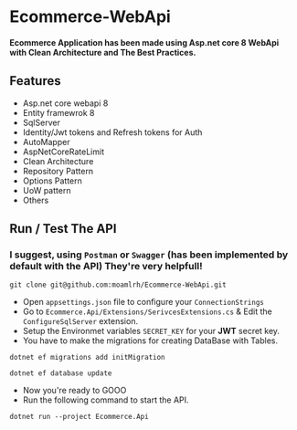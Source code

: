 # Ecommerce-WebApi
#### Ecommerce Application has been made using Asp.net core 8 WebApi with Clean Architecture and The Best Practices.


## Features 
 - Asp.net core webapi 8
 - Entity framewrok 8
 - SqlServer
 - Identity/Jwt tokens and Refresh tokens for Auth
 - AutoMapper
 - AspNetCoreRateLimit 
 - Clean Architecture
 - Repository Pattern
 - Options Pattern
 - UoW pattern
 - Others


## Run / Test The API 
### I suggest, using `Postman` or `Swagger` (has been implemented by default with the API) They're very helpfull!
```
git clone git@github.com:moamlrh/Ecommerce-WebApi.git
```
- Open `appsettings.json` file to configure your `ConnectionStrings`
- Go to `Ecommerce.Api/Extensions/SerivcesExtensions.cs` & Edit the `ConfigureSqlServer` extension.
- Setup the Environmet variables `SECRET_KEY` for your **JWT** secret key.
- You have to make the migrations for creating DataBase with Tables.
```
dotnet ef migrations add initMigration
```
```
dotnet ef database update 
```
- Now you're ready to GOOO
- Run the following command to start the API.
```
dotnet run --project Ecommerce.Api
```
